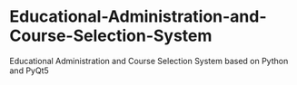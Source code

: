 # Educational-Administration-and-Course-Selection-System
Educational Administration and Course Selection System based on Python and PyQt5
